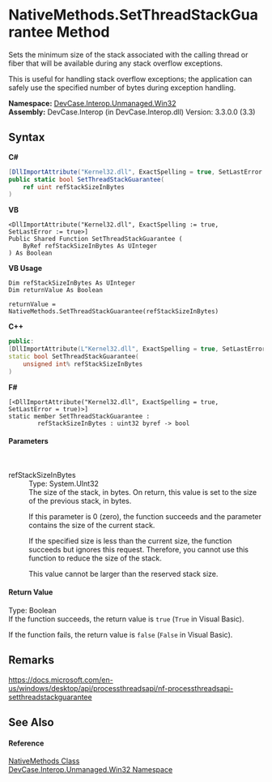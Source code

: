 # NativeMethods.SetThreadStackGuarantee Method 
 

Sets the minimum size of the stack associated with the calling thread or fiber that will be available during any stack overflow exceptions. 

 This is useful for handling stack overflow exceptions; the application can safely use the specified number of bytes during exception handling.

**Namespace:**&nbsp;<a href="N_DevCase_Interop_Unmanaged_Win32">DevCase.Interop.Unmanaged.Win32</a><br />**Assembly:**&nbsp;DevCase.Interop (in DevCase.Interop.dll) Version: 3.3.0.0 (3.3)

## Syntax

**C#**<br />
``` C#
[DllImportAttribute("Kernel32.dll", ExactSpelling = true, SetLastError = true)]
public static bool SetThreadStackGuarantee(
	ref uint refStackSizeInBytes
)
```

**VB**<br />
``` VB
<DllImportAttribute("Kernel32.dll", ExactSpelling := true, SetLastError := true>]
Public Shared Function SetThreadStackGuarantee ( 
	ByRef refStackSizeInBytes As UInteger
) As Boolean
```

**VB Usage**<br />
``` VB Usage
Dim refStackSizeInBytes As UInteger
Dim returnValue As Boolean

returnValue = NativeMethods.SetThreadStackGuarantee(refStackSizeInBytes)
```

**C++**<br />
``` C++
public:
[DllImportAttribute(L"Kernel32.dll", ExactSpelling = true, SetLastError = true)]
static bool SetThreadStackGuarantee(
	unsigned int% refStackSizeInBytes
)
```

**F#**<br />
``` F#
[<DllImportAttribute("Kernel32.dll", ExactSpelling = true, SetLastError = true)>]
static member SetThreadStackGuarantee : 
        refStackSizeInBytes : uint32 byref -> bool 

```


#### Parameters
&nbsp;<dl><dt>refStackSizeInBytes</dt><dd>Type: System.UInt32<br />The size of the stack, in bytes. On return, this value is set to the size of the previous stack, in bytes. 

 If this parameter is 0 (zero), the function succeeds and the parameter contains the size of the current stack. 

 If the specified size is less than the current size, the function succeeds but ignores this request. Therefore, you cannot use this function to reduce the size of the stack. 

 This value cannot be larger than the reserved stack size.</dd></dl>

#### Return Value
Type: Boolean<br />If the function succeeds, the return value is `true` (`True` in Visual Basic). 

 If the function fails, the return value is `false` (`False` in Visual Basic).

## Remarks
<a href="https://docs.microsoft.com/en-us/windows/desktop/api/processthreadsapi/nf-processthreadsapi-setthreadstackguarantee" target="_blank">https://docs.microsoft.com/en-us/windows/desktop/api/processthreadsapi/nf-processthreadsapi-setthreadstackguarantee</a>

## See Also


#### Reference
<a href="T_DevCase_Interop_Unmanaged_Win32_NativeMethods">NativeMethods Class</a><br /><a href="N_DevCase_Interop_Unmanaged_Win32">DevCase.Interop.Unmanaged.Win32 Namespace</a><br />